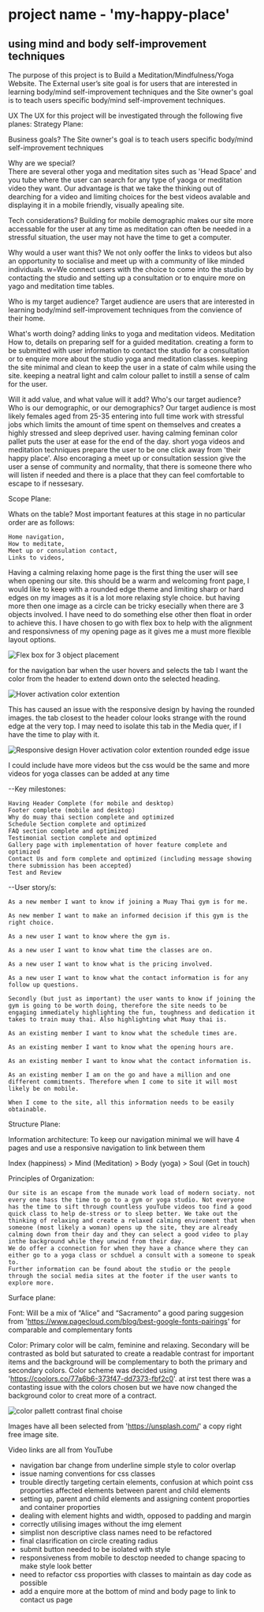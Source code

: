 # project name - 'my-happy-place'
## using mind and body self-improvement techniques

The purpose of this project is to Build a Meditation/Mindfulness/Yoga Website. The External user’s site goal is for users that are interested in learning body/mind self-improvement techniques and the Site owner's goal is to teach users specific body/mind self-improvement techniques.

UX
The UX for this project will be investigated through the following five planes:
Strategy Plane:

Business goals?
The Site owner's goal is to teach users specific body/mind self-improvement techniques

Why are we special?  
There are several other yoga and meditation sites such as 'Head Space' and you tube where the user can search for any type of yaoga or meditation video they want.
Our advantage is that we take the thinking out of dearching for a video and limiting choices for the best videos avalable and displaying it in a mobile friendly, visually apealing site.

Tech considerations?
Building for mobile demographic makes our site more accessable for the user at any time as meditation can often be needed in a stressful situation, the user may not have the time to get a computer.

Why would a user want this?
We not only ooffer the links to videos but also an opportunity to socialise and meet up with a community of like minded individuals. w=We connect users with the choice to come into the studio by contacting the studio and setting up a consultation or to enquire more on yago and meditation time tables.

Who is my target audience?
Target audience are users that are interested in learning body/mind self-improvement techniques from the convience of their home.

What's worth doing?
adding links to yoga and meditation videos. 
Meditation How to, details on preparing self for a guided meditation.
creating a form to be submitted with user information to contact the studio for a consultation or to enquire more about the studio yoga and meditation classes.
keeping the site minimal and clean to keep the user in a state of calm while using the site.
keeping a neatral light and calm colour pallet to instill a sense of calm for the user.

Will it add value, and what value will it add? Who's our target audience? Who is our demographic, or our demographics?
Our target audience is most likely females aged from 25-35 entering into full time work with stressful jobs which limits the amount of time spent on themselves and creates a highly stressed and sleep deprived user.  having calming feminan color pallet puts the user at ease for the end of the day. short yoga videos and meditation techniques prepare the user to be one click away from 'their happy place'. Also encoraging a meet up or consultation session give the user a sense of community and normality, that there is someone there who will listen if needed and there is a place that they can feel comfortable to escape to if nessesary.


Scope Plane:

Whats on the table?
Most important features at this stage in no particular order are as follows:

    Home navigation,
    How to meditate,
    Meet up or consulation contact,
    Links to videos,

Having a calming relaxing home page is the first thing the user will see when opening our site. this should be a warm and welcoming front page, I would like to keep with a rounded edge theme and limiting sharp or hard edges on my images as it is a lot more relaxing style choice. but having more then one image as a circle can be tricky esecially when there are 3 objects involved. I have need to do something else other then float in order to achieve this. 
I have chosen to go with flex box to help with the alignment and responsivness of my opening page as it gives me a must more flexible layout options.

![Flex box for 3 object placement](./assests/images/flex-box-circle-image.jpg)


for the navigation bar when the user hovers and selects the tab I want the color from the header to extend down onto the selected heading.

![Hover activation color extention](./assests/images/navigation-extention.jpg)

This has caused an issue with the responsive design by having the rounded images. the tab closest to the header colour looks strange with the round edge at the very top. I may need to isolate this tab in the Media quer, if I have the time to play with it.

![Responsive design Hover activation color extention rounded edge issue](./assests/images/navigation-extention-responsive.jpg)

I could include have more videos but the css would be the same and more videos for yoga classes can be added at any time

--Key milestones:

    Having Header Complete (for mobile and desktop)
    Footer complete (mobile and desktop)
    Why do muay thai section complete and optimized
    Schedule Section complete and optimized
    FAQ section complete and optimized
    Testimonial section complete and optimized
    Gallery page with implementation of hover feature complete and optimized
    Contact Us and form complete and optimized (including message showing there submission has been accepted)
    Test and Review

--User story/s:

    As a new member I want to know if joining a Muay Thai gym is for me.

    As new member I want to make an informed decision if this gym is the right choice.

    As a new user I want to know where the gym is.

    As a new user I want to know what time the classes are on.

    As a new user I want to know what is the pricing involved.

    As a new user I want to know what the contact information is for any follow up questions.

    Secondly (but just as important) the user wants to know if joining the gym is going to be worth doing, therefore the site needs to be engaging immediately highlighting the fun, toughness and dedication it takes to train muay thai. Also highlighting what Muay thai is.

    As an existing member I want to know what the schedule times are.

    As an existing member I want to know what the opening hours are.

    As an existing member I want to know what the contact information is.

    As an existing member I am on the go and have a million and one different commitments. Therefore when I come to site it will most likely be on mobile.

    When I come to the site, all this information needs to be easily obtainable.



Structure Plane:

Information architecture:
To keep our navigation minimal we will have 4 pages and use a responsive navigation to link between them

Index (happiness) > Mind (Meditation) > Body (yoga) > Soul (Get in touch)

Principles of Organization:

    Our site is an escape from the munade work load of modern sociaty. not every one hass the time to go to a gym or yoga studio. Not everyone has the time to sift through countless youTube videos too find a good quick class to help de-stress or to sleep better. We take out the thinking of relaxing and create a relaxed calming enviroment that when someone (most likely a woman) opens up the site, they are already calming down from their day and they can select a good video to play inthe background while they unwind from their day.
    We do offer a cconnection for when they have a chance where they can either go to a yoga class or schduel a consult with a someone to speak to.
    Further information can be found about the studio or the people through the social media sites at the footer if the user wants to explore more.


Surface plane:

Font: Will be a mix of “Alice” and “Sacramento” a good paring suggesion from 'https://www.pagecloud.com/blog/best-google-fonts-pairings' for comparable and complementary fonts

Color: Primary color will be calm, feminine and relaxing. Secondary will be contrasted as bold but saturated to create a readable contrast for important items and the background will be complementary to both the primary and secondary colors. Color scheme was decided using 'https://coolors.co/77a6b6-373f47-dd7373-fbf2c0'. at irst test there was a contasting issue with the colors chosen but we have now changed the background color to creat more of a contract.

![color pallett contrast final choise](./assests/images/color-pallett.png)

Images have all been selected from 'https://unsplash.com/' a copy right free image site.

Video links are all from YouTube



- navigation bar change from underline simple style to color overlap 
- issue naming conventions for css classes
- trouble directly targeting certain elements, confusion at which point css proporties affected elements between parent and child elements
- setting up, parent and child elements and assigning content proporties and container proporties
- dealing with element hights and width, opposed to padding and margin
- correctly utilising images without the img element
- simplist non descriptive class names need to be refactored
- final clasrification on circle creating radius
- submit button needed to be isolated with style
- responsiveness from mobile to desctop needed to change spacing to make style look better
- need to refactor css proporties with classes to maintain as day code as possible
- add a enquire more at the bottom of mind and body page to link to contact us page